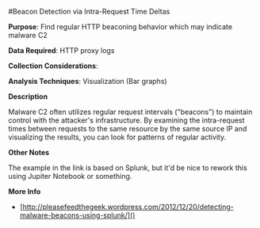 #Beacon Detection via Intra-Request Time Deltas

**Purpose**: Find regular HTTP beaconing behavior which may indicate malware C2

**Data Required**: HTTP proxy logs

**Collection Considerations**: 

**Analysis Techniques**: Visualization (Bar graphs)

**Description**

Malware C2 often utilizes regular request intervals ("beacons") to maintain control with the attacker's infrastructure.  By examining the intra-request times between requests to the same resource by the same source IP and visualizing the results, you can look for patterns of regular activity.

**Other Notes**

The example in the link is based on Splunk, but it'd be nice to rework this using Jupiter Notebook or something.

**More Info**

- [http://pleasefeedthegeek.wordpress.com/2012/12/20/detecting-malware-beacons-using-splunk/]()

